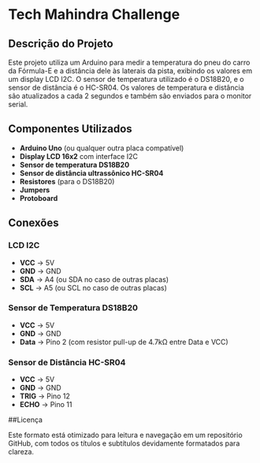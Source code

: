 # Tech Mahindra Challenge

## Descrição do Projeto

Este projeto utiliza um Arduino para medir a temperatura do pneu do carro da Fórmula-E e a distância dele às laterais da pista, exibindo os valores em um display LCD I2C. O sensor de temperatura utilizado é o DS18B20, e o sensor de distância é o HC-SR04. Os valores de temperatura e distância são atualizados a cada 2 segundos e também são enviados para o monitor serial.

## Componentes Utilizados

- **Arduino Uno** (ou qualquer outra placa compatível)
- **Display LCD 16x2** com interface I2C
- **Sensor de temperatura DS18B20**
- **Sensor de distância ultrassônico HC-SR04**
- **Resistores** (para o DS18B20)
- **Jumpers**
- **Protoboard**

## Conexões

### LCD I2C

- **VCC** -> 5V
- **GND** -> GND
- **SDA** -> A4 (ou SDA no caso de outras placas)
- **SCL** -> A5 (ou SCL no caso de outras placas)

### Sensor de Temperatura DS18B20

- **VCC** -> 5V
- **GND** -> GND
- **Data** -> Pino 2 (com resistor pull-up de 4.7kΩ entre Data e VCC)

### Sensor de Distância HC-SR04

- **VCC** -> 5V
- **GND** -> GND
- **TRIG** -> Pino 12
- **ECHO** -> Pino 11

##Licença

Este formato está otimizado para leitura e navegação em um repositório GitHub, com todos os títulos e subtítulos devidamente formatados para clareza.
